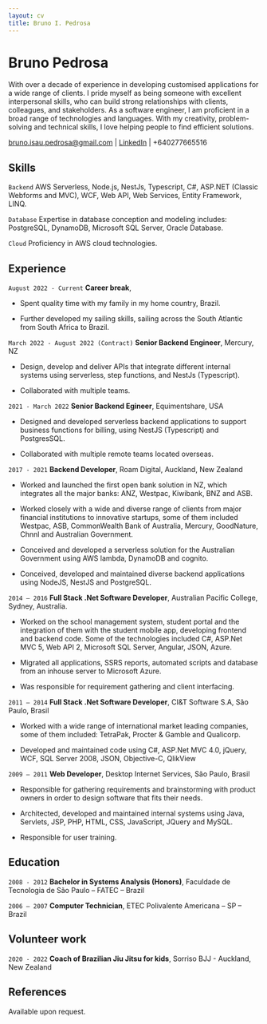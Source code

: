 ```yaml
---
layout: cv
title: Bruno I. Pedrosa 
---
```

# Bruno Pedrosa
With over a decade of experience in developing customised applications for a wide range of clients. I pride myself as being someone with excellent interpersonal skills, who can build strong relationships with clients, colleagues, and stakeholders. As a software engineer, I am proficient in a broad range of technologies and languages. With my creativity, problem-solving and technical skills, I love helping people to find efficient solutions.

<div id="webaddress">
<a href="bruno.isau.pedrosa@gmail.com">bruno.isau.pedrosa@gmail.com</a>
| <a href="https://www.linkedin.com/in/brupedrosa">LinkedIn</a>
| +640277665516
</div>

## Skills

`Backend`
AWS Serverless, Node.js, NestJs, Typescript, C#, ASP.NET (Classic Webforms and MVC), WCF, Web API, Web Services, Entity Framework, LINQ.

`Database`
Expertise in database conception and modeling includes: PostgreSQL, DynamoDB, Microsoft SQL Server, Oracle Database.

`Cloud`
Proficiency in AWS cloud technologies.

## Experience

`August 2022 - Current`
__Career break__, 

- Spent quality time with my family in my home country, Brazil. 

- Further developed my sailing skills, sailing across the South Atlantic from South Africa to Brazil.


`March 2022 - August 2022 (Contract)`
__Senior Backend Engineer__, Mercury, NZ 

- Design, develop and deliver APIs that integrate different internal systems using serverless, step functions, and NestJs (Typescript).

- Collaborated with multiple teams.

`2021 - March 2022`
__Senior Backend Egineer__, Equimentshare, USA

- Designed and developed serverless backend applications to support business functions for billing, using NestJS (Typescript) and PostgresSQL. 

- Collaborated with multiple remote teams located overseas.

`2017 - 2021`
__Backend Developer__, Roam Digital, Auckland, New Zealand

- Worked and launched the first open bank solution in NZ, which integrates all the major banks: ANZ, Westpac, Kiwibank, BNZ and ASB. 

- Worked closely with a wide and diverse range of clients from major financial institutions to innovative startups, some of them included Westpac, ASB, CommonWealth Bank of Australia, Mercury, GoodNature, Chnnl and Australian Government.

- Conceived and developed a serverless solution for the Australian Government using AWS lambda, DynamoDB and cognito.

- Conceived, developed and maintained diverse backend applications using NodeJS, NestJS and PostgreSQL.

`2014 – 2016`
__Full Stack .Net Software Developer__, Australian Pacific College, Sydney, Australia.

- Worked on the school management system, student portal and the integration of them with the student mobile app, developing frontend and backend code. Some of the technologies included  C#, ASP.Net MVC 5, Web API 2, Microsoft SQL Server, Angular, JSON, Azure. 

- Migrated all applications, SSRS reports, automated scripts and database from an inhouse server to Microsoft Azure.

- Was responsible for requirement gathering and client interfacing.

`2011 – 2014`
__Full Stack .Net Software Developer__, CI&T Software S.A, São Paulo, Brasil

- Worked with a wide range of international market leading companies,  some of them included: TetraPak,  Procter & Gamble and Qualicorp.

- Developed and maintained code using C#, ASP.Net MVC 4.0, jQuery, WCF, SQL Server 2008, JSON, Objective-C, QlikView

`2009 – 2011`
__Web Developer__, Desktop Internet Services, São Paulo, Brasil

- Responsible for gathering requirements and brainstorming with product owners in order to design software that fits their needs.

- Architected, developed and maintained internal systems using Java, Servlets, JSP, PHP, HTML, CSS, JavaScript, JQuery and MySQL.

- Responsible for user training. 


## Education

`2008 - 2012`
__Bachelor in Systems Analysis (Honors)__, Faculdade de Tecnologia de São Paulo – FATEC – Brazil

`2006 – 2007`
__Computer Technician__, ETEC Polivalente Americana – SP – Brazil


## Volunteer work

`2020 - 2022`
__Coach of Brazilian Jiu Jitsu for kids__, Sorriso BJJ - Auckland, New Zealand

## References
Available upon request.


<!-- ### Footer

Last updated: March 2023 -->
